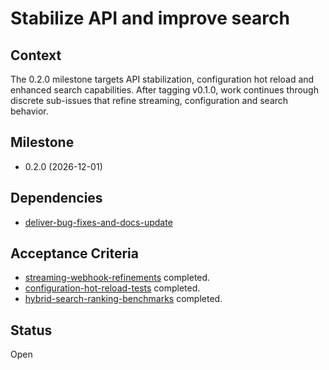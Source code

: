 # Stabilize API and improve search

## Context
The 0.2.0 milestone targets API stabilization, configuration hot reload and
enhanced search capabilities. After tagging v0.1.0, work continues through
discrete sub-issues that refine streaming, configuration and search behavior.

## Milestone

- 0.2.0 (2026-12-01)

## Dependencies

- [deliver-bug-fixes-and-docs-update](archive/deliver-bug-fixes-and-docs-update.md)

## Acceptance Criteria
- [streaming-webhook-refinements](archive/streaming-webhook-refinements.md) completed.
- [configuration-hot-reload-tests](archive/configuration-hot-reload-tests.md) completed.
- [hybrid-search-ranking-benchmarks](archive/hybrid-search-ranking-benchmarks.md) completed.

## Status
Open
